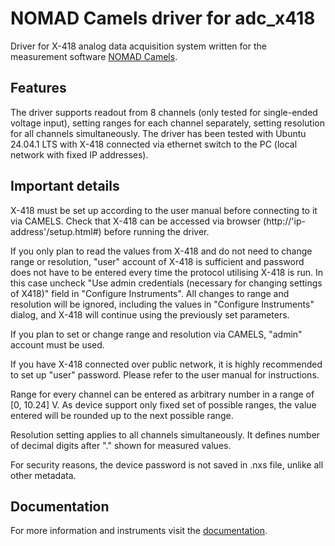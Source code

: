 # NOMAD Camels driver for adc_x418

Driver for X-418 analog data acquisition system written for the measurement software [NOMAD Camels](https://fau-lap.github.io/NOMAD-CAMELS/).

## Features

The driver supports readout from 8 channels (only tested for single-ended voltage input), setting ranges for each channel separately, setting resolution for all channels simultaneously. The driver has been tested with Ubuntu 24.04.1 LTS with X-418 connected via ethernet switch to the PC (local network with fixed IP addresses).

## Important details

X-418 must be set up according to the user manual before connecting to it via CAMELS. Check that X-418 can be accessed via browser (http://'ip-address'/setup.html#) before running the driver.

If you only plan to read the values from X-418 and do not need to change range or resolution, "user" account of X-418 is sufficient and password does not have to be entered every time the protocol utilising X-418 is run. In this case uncheck "Use admin credentials (necessary for changing settings of X418)" field in "Configure Instruments". All changes to range and resolution will be ignored, including the values in "Configure Instruments" dialog, and X-418 will continue using the previously set parameters.

If you plan to set or change range and resolution via CAMELS, "admin" account must be used.

If you have X-418 connected over public network, it is highly recommended to set up "user" password. Please refer to the user manual for instructions. 

Range for every channel can be entered as arbitrary number in a range of [0, 10.24] V. As device support only fixed set of possible ranges, the value entered will be rounded up to the next possible range.

Resolution setting applies to all channels simultaneously. It defines number of decimal digits after "." shown for measured values.

For security reasons, the device password is not saved in .nxs file, unlike all other metadata.

## Documentation

For more information and instruments visit the [documentation](https://fau-lap.github.io/NOMAD-CAMELS/doc/instruments/instruments.html).
